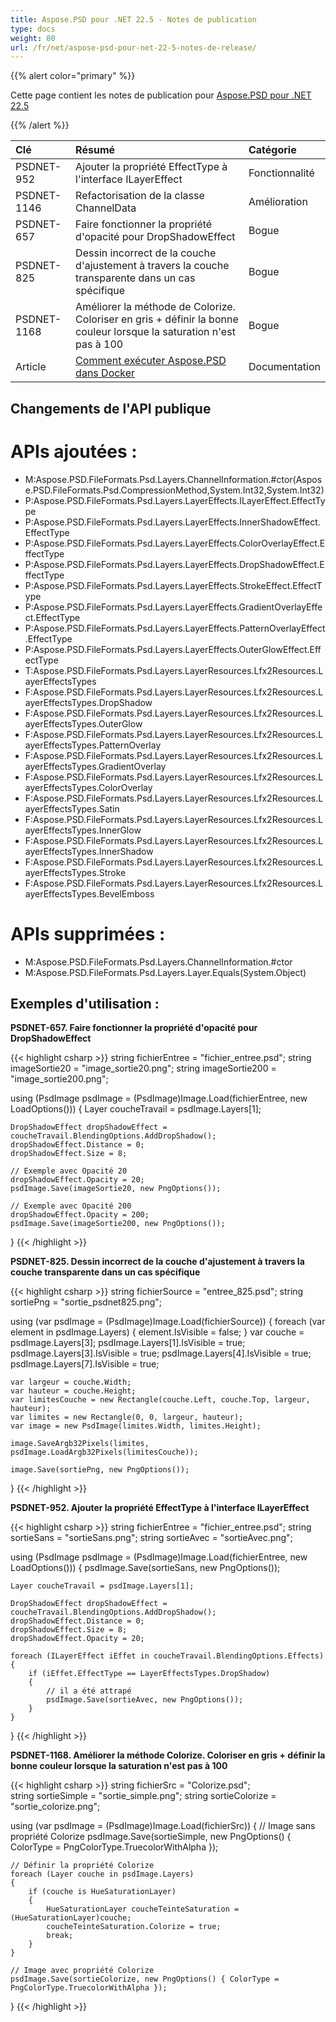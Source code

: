 ```yaml
---
title: Aspose.PSD pour .NET 22.5 - Notes de publication
type: docs
weight: 80
url: /fr/net/aspose-psd-pour-net-22-5-notes-de-release/
---
```


{{% alert color="primary" %}}

Cette page contient les notes de publication pour [Aspose.PSD pour .NET 22.5](https://www.nuget.org/packages/Aspose.PSD/)

{{% /alert %}}

|**Clé**|**Résumé**|**Catégorie**|
| :- | :- | :- |
|PSDNET-952|Ajouter la propriété EffectType à l'interface ILayerEffect|Fonctionnalité|
|PSDNET-1146|Refactorisation de la classe ChannelData|Amélioration|
|PSDNET-657|Faire fonctionner la propriété d'opacité pour DropShadowEffect|Bogue|
|PSDNET-825|Dessin incorrect de la couche d'ajustement à travers la couche transparente dans un cas spécifique|Bogue|
|PSDNET-1168|Améliorer la méthode de Colorize. Coloriser en gris + définir la bonne couleur lorsque la saturation n'est pas à 100|Bogue|
|Article|[Comment exécuter Aspose.PSD dans Docker](https://docs.aspose.com/psd/net/how-to-run-aspose-psd-in-docker/)|Documentation|


## **Changements de l'API publique**
# **APIs ajoutées :**
- M:Aspose.PSD.FileFormats.Psd.Layers.ChannelInformation.#ctor(Aspose.PSD.FileFormats.Psd.CompressionMethod,System.Int32,System.Int32)
- P:Aspose.PSD.FileFormats.Psd.Layers.LayerEffects.ILayerEffect.EffectType
- P:Aspose.PSD.FileFormats.Psd.Layers.LayerEffects.InnerShadowEffect.EffectType
- P:Aspose.PSD.FileFormats.Psd.Layers.LayerEffects.ColorOverlayEffect.EffectType
- P:Aspose.PSD.FileFormats.Psd.Layers.LayerEffects.DropShadowEffect.EffectType
- P:Aspose.PSD.FileFormats.Psd.Layers.LayerEffects.StrokeEffect.EffectType
- P:Aspose.PSD.FileFormats.Psd.Layers.LayerEffects.GradientOverlayEffect.EffectType
- P:Aspose.PSD.FileFormats.Psd.Layers.LayerEffects.PatternOverlayEffect.EffectType
- P:Aspose.PSD.FileFormats.Psd.Layers.LayerEffects.OuterGlowEffect.EffectType
- T:Aspose.PSD.FileFormats.Psd.Layers.LayerResources.Lfx2Resources.LayerEffectsTypes
- F:Aspose.PSD.FileFormats.Psd.Layers.LayerResources.Lfx2Resources.LayerEffectsTypes.DropShadow
- F:Aspose.PSD.FileFormats.Psd.Layers.LayerResources.Lfx2Resources.LayerEffectsTypes.OuterGlow
- F:Aspose.PSD.FileFormats.Psd.Layers.LayerResources.Lfx2Resources.LayerEffectsTypes.PatternOverlay
- F:Aspose.PSD.FileFormats.Psd.Layers.LayerResources.Lfx2Resources.LayerEffectsTypes.GradientOverlay
- F:Aspose.PSD.FileFormats.Psd.Layers.LayerResources.Lfx2Resources.LayerEffectsTypes.ColorOverlay
- F:Aspose.PSD.FileFormats.Psd.Layers.LayerResources.Lfx2Resources.LayerEffectsTypes.Satin
- F:Aspose.PSD.FileFormats.Psd.Layers.LayerResources.Lfx2Resources.LayerEffectsTypes.InnerGlow
- F:Aspose.PSD.FileFormats.Psd.Layers.LayerResources.Lfx2Resources.LayerEffectsTypes.InnerShadow
- F:Aspose.PSD.FileFormats.Psd.Layers.LayerResources.Lfx2Resources.LayerEffectsTypes.Stroke
- F:Aspose.PSD.FileFormats.Psd.Layers.LayerResources.Lfx2Resources.LayerEffectsTypes.BevelEmboss


# **APIs supprimées :**
- M:Aspose.PSD.FileFormats.Psd.Layers.ChannelInformation.#ctor
- M:Aspose.PSD.FileFormats.Psd.Layers.Layer.Equals(System.Object)


## **Exemples d'utilisation :**

**PSDNET-657. Faire fonctionner la propriété d'opacité pour DropShadowEffect**

{{< highlight csharp >}}
string fichierEntree = "fichier_entree.psd";
string imageSortie20 = "image_sortie20.png";
string imageSortie200 = "image_sortie200.png";

using (PsdImage psdImage = (PsdImage)Image.Load(fichierEntree, new LoadOptions()))
{
    Layer coucheTravail = psdImage.Layers[1];

    DropShadowEffect dropShadowEffect = coucheTravail.BlendingOptions.AddDropShadow();
    dropShadowEffect.Distance = 0;
    dropShadowEffect.Size = 8;

    // Exemple avec Opacité 20
    dropShadowEffect.Opacity = 20;
    psdImage.Save(imageSortie20, new PngOptions());

    // Exemple avec Opacité 200
    dropShadowEffect.Opacity = 200;
    psdImage.Save(imageSortie200, new PngOptions());
}
{{< /highlight >}}

**PSDNET-825. Dessin incorrect de la couche d'ajustement à travers la couche transparente dans un cas spécifique**

{{< highlight csharp >}}
string fichierSource = "entree_825.psd";
string sortiePng = "sortie_psdnet825.png";

using (var psdImage = (PsdImage)Image.Load(fichierSource))
{
    foreach (var element in psdImage.Layers)
    {
        element.IsVisible = false;
    }
    var couche = psdImage.Layers[3];
    psdImage.Layers[1].IsVisible = true;
    psdImage.Layers[3].IsVisible = true;
    psdImage.Layers[4].IsVisible = true;
    psdImage.Layers[7].IsVisible = true;

    var largeur = couche.Width;
    var hauteur = couche.Height;
    var limitesCouche = new Rectangle(couche.Left, couche.Top, largeur, hauteur);
    var limites = new Rectangle(0, 0, largeur, hauteur);
    var image = new PsdImage(limites.Width, limites.Height);

    image.SaveArgb32Pixels(limites, psdImage.LoadArgb32Pixels(limitesCouche));

    image.Save(sortiePng, new PngOptions());
}
{{< /highlight >}}

**PSDNET-952. Ajouter la propriété EffectType à l'interface ILayerEffect**

{{< highlight csharp >}}
string fichierEntree = "fichier_entree.psd";
string sortieSans = "sortieSans.png";
string sortieAvec = "sortieAvec.png";

using (PsdImage psdImage = (PsdImage)Image.Load(fichierEntree, new LoadOptions()))
{
    psdImage.Save(sortieSans, new PngOptions());

    Layer coucheTravail = psdImage.Layers[1];

    DropShadowEffect dropShadowEffect = coucheTravail.BlendingOptions.AddDropShadow();
    dropShadowEffect.Distance = 0;
    dropShadowEffect.Size = 8;
    dropShadowEffect.Opacity = 20;

    foreach (ILayerEffect iEffet in coucheTravail.BlendingOptions.Effects)
    {
        if (iEffet.EffectType == LayerEffectsTypes.DropShadow)
        {
            // il a été attrapé
            psdImage.Save(sortieAvec, new PngOptions());
        }
    }
}
{{< /highlight >}}

**PSDNET-1168. Améliorer la méthode Colorize. Coloriser en gris + définir la bonne couleur lorsque la saturation n'est pas à 100**

{{< highlight csharp >}}
string fichierSrc = "Colorize.psd";            
string sortieSimple = "sortie_simple.png";
string sortieColorize = "sortie_colorize.png";

using (var psdImage = (PsdImage)Image.Load(fichierSrc))
{
    // Image sans propriété Colorize
    psdImage.Save(sortieSimple, new PngOptions() { ColorType = PngColorType.TruecolorWithAlpha });
    
    // Définir la propriété Colorize
    foreach (Layer couche in psdImage.Layers)
    {
        if (couche is HueSaturationLayer)
        {
            HueSaturationLayer coucheTeinteSaturation = (HueSaturationLayer)couche;
            coucheTeinteSaturation.Colorize = true;
            break;
        }
    }
    
    // Image avec propriété Colorize
    psdImage.Save(sortieColorize, new PngOptions() { ColorType = PngColorType.TruecolorWithAlpha });
}
{{< /highlight >}}

